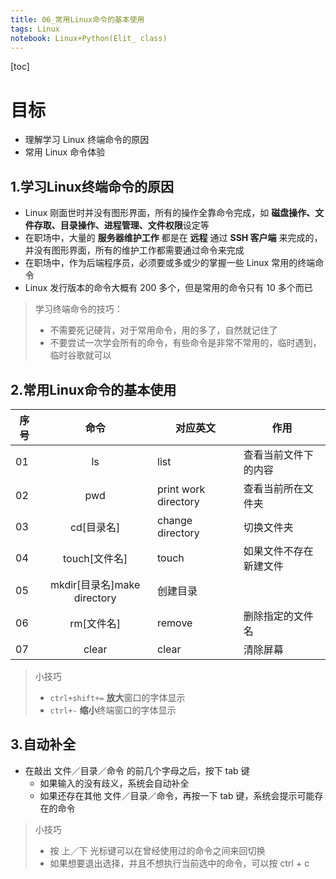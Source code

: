 ```yaml
---
title: 06_常用Linux命令的基本使用
tags: Linux
notebook: Linux+Python(Elit_ class)
---
```


[toc]

# 目标
- 理解学习 Linux 终端命令的原因
- 常用 Linux 命令体验
## 1.学习Linux终端命令的原因
- Linux 刚面世时并没有图形界面，所有的操作全靠命令完成，如 **磁盘操作、文件存取、目录操作、进程管理、文件权限**设定等
- 在职场中，大量的 **服务器维护工作** 都是在 **远程** 通过 **SSH 客户端** 来完成的，并没有图形界面，所有的维护工作都需要通过命令来完成
- 在职场中，作为后端程序员，必须要或多或少的掌握一些 Linux 常用的终端命令
- Linux 发行版本的命令大概有 200 多个，但是常用的命令只有 10 多个而已
> 学习终端命令的技巧：
> - 不需要死记硬背，对于常用命令，用的多了，自然就记住了
> - 不要尝试一次学会所有的命令，有些命令是非常不常用的，临时遇到，临时谷歌就可以
## 2.常用Linux命令的基本使用
| 序号 | 命令 | 对应英文 | 作用 |
| ----|:----------:|------|---
| 01 | ls|list| 查看当前文件下的内容
| 02 | pwd| print work directory| 查看当前所在文件夹
|03| cd[目录名]|change directory|切换文件夹
|04|touch[文件名]|touch|如果文件不存在新建文件
|05|mkdir[目录名]make directory|创建目录
|06|rm[文件名]|remove| 删除指定的文件名
|07|clear| clear|清除屏幕|

> 小技巧
> - ``ctrl+shift+=`` **放大**窗口的字体显示
> - ``ctrl+-`` **缩小**终端窗口的字体显示
## 3.自动补全
- 在敲出 文件／目录／命令 的前几个字母之后，按下 tab 键
    - 如果输入的没有歧义，系统会自动补全
    - 如果还存在其他 文件／目录／命令，再按一下 tab 键，系统会提示可能存在的命令

> 小技巧
> - 按 上／下 光标键可以在曾经使用过的命令之间来回切换
> - 如果想要退出选择，并且不想执行当前选中的命令，可以按 ctrl + c